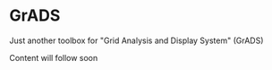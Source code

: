 # GrADS
Just another toolbox for "Grid Analysis and Display System" (GrADS)

Content will follow soon
